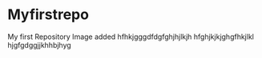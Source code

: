# Myfirstrepo
My first Repository
Image added hfhkjgggdfdgfghjhjlkjh hfghjkjkjghgfhkjlkl hjgfgdggjjkhhbjhyg
